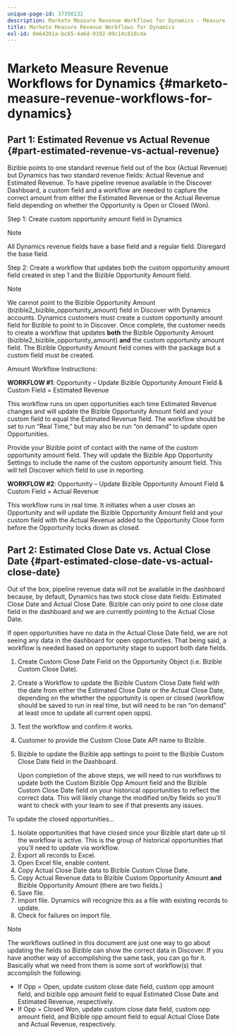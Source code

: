 ```yaml
---
unique-page-id: 37356132
description: Marketo Measure Revenue Workflows for Dynamics - Measure - Product Documentation
title: Marketo Measure Revenue Workflows for Dynamics
exl-id: 0e64201a-bc65-4a6d-9192-09c14c810c4a
---
```

# Marketo Measure Revenue Workflows for Dynamics {#marketo-measure-revenue-workflows-for-dynamics}

## Part 1: Estimated Revenue vs Actual Revenue {#part-estimated-revenue-vs-actual-revenue}

Bizible points to one standard revenue field out of the box (Actual Revenue) but Dynamics has two standard revenue fields: Actual Revenue and Estimated Revenue. To have pipeline revenue available in the Discover Dashboard, a custom field and a workflow are needed to capture the correct amount from either the Estimated Revenue or the Actual Revenue field depending on whether the Opportunity is Open or Closed (Won).

Step 1: Create custom opportunity amount field in Dynamics

>[!NOTE]
>
>All Dynamics revenue fields have a base field and a regular field. Disregard the base field.

Step 2: Create a workflow that updates both the custom opportunity amount field created in step 1 and the Bizible Opportunity Amount field.

>[!NOTE]
>
>We cannot point to the Bizible Opportunity Amount (bizible2_bizible_opportunity_amount) field in Discover with Dynamics accounts. Dynamics customers must create a custom opportunity amount field for Bizible to point to in Discover. Once complete, the customer needs to create a workflow that updates **both** the Bizible Opportunity Amount (bizible2_bizible_opportunity_amount) **and** the custom opportunity amount field. The Bizible Opportunity Amount field comes with the package but a custom field must be created.

Amount Workflow Instructions:

**WORKFLOW #1**: Opportunity – Update Bizible Opportunity Amount Field & Custom Field = Estimated Revenue

This workflow runs on open opportunities each time Estimated Revenue changes and will update the Bizible Opportunity Amount field and your custom field to equal the Estimated Revenue field. The workflow should be set to run “Real Time,” but may also be run “on demand” to update open Opportunities.

Provide your Bizible point of contact with the name of the custom opportunity amount field. They will update the Bizible App Opportunity Settings to include the name of the custom opportunity amount field. This will tell Discover which field to use in reporting.

**WORKFLOW #2**: Opportunity – Update Bizible Opportunity Amount Field & Custom Field = Actual Revenue

This workflow runs in real time. It initiates when a user closes an Opportunity and will update the Bizible Opportunity Amount field and your custom field with the Actual Revenue added to the Opportunity Close form before the Opportunity locks down as closed.

## Part 2: Estimated Close Date vs. Actual Close Date {#part-estimated-close-date-vs-actual-close-date}

Out of the box, pipeline revenue data will not be available in the dashboard because, by default, Dynamics has two stock close date fields: Estimated Close Date and Actual Close Date. Bizible can only point to one close date field in the dashboard and we are currently pointing to the Actual Close Date.

If open opportunities have no data in the Actual Close Date field, we are not seeing any data in the dashboard for open opportunities. That being said, a workflow is needed based on opportunity stage to support both date fields.

1. Create Custom Close Date Field on the Opportunity Object (i.e. Bizible Custom Close Date).
1. Create a Workflow to update the Bizible Custom Close Date field with the date from either the Estimated Close Date or the Actual Close Date, depending on the whether the opportunity is open or closed (workflow should be saved to run in real time, but will need to be ran “on demand” at least once to update all current open opps).
1. Test the workflow and confirm it works.
1. Customer to provide the Custom Close Date API name to Bizible.
1. Bizible to update the Bizible app settings to point to the Bizible Custom Close Date field in the Dashboard.

   Upon completion of the above steps, we will need to run workflows to update both the Custom Bizible Opp Amount field and the Bizible Custom Close Date field on your historical opportunities to reflect the correct data. This will likely change the modified on/by fields so you’ll want to check with your team to see if that presents any issues.

To update the closed opportunities...

1. Isolate opportunities that have closed since your Bizible start date up til the workflow is active. This is the group of historical opportunities that you’ll need to update via workflow.
1. Export all records to Excel.
1. Open Excel file, enable content.
1. Copy Actual Close Date data to Bizible Custom Close Date.
1. Copy Actual Revenue data to Bizible Custom Opportunity Amount **and** Bizible Opportunity Amount (there are two fields.)
1. Save file.
1. Import file. Dynamics will recognize this as a file with existing records to update.
1. Check for failures on import file.

>[!NOTE]
>
>The workflows outlined in this document are just one way to go about updating the fields so Bizible can show the correct data in Discover. If you have another way of accomplishing the same task, you can go for it. Basically what we need from them is some sort of workflow(s) that accomplish the following:
>
> * If Opp = Open, update custom close date field, custom opp amount field, and bizible opp amount field to equal Estimated Close Date and Estimated Revenue, respectively.
> * If Opp = Closed Won, update custom close date field, custom opp amount field, and Bizible opp amount field to equal Actual Close Date and Actual Revenue, respectively.
